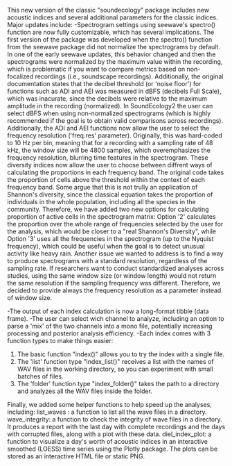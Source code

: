 This new version of the classic "soundecology" package includes new acoustic indices and several additional parameters for the classic indices. 
Major updates include:
-Spectrogram settings using seewave's spectro() function are now fully customizable, which has several implications. 
The first version of the package was developed when the spectro() function from the seewave package did not normalize the spectrograms by default.
In one of the early seewave updates, this behavior changed and then the spectrograms were normalized by the maximum value within the recording, which 
is problematic if you want to compare metrics based on non-focalized recordings (i.e., soundscape recordings). Additionally, the original documentation 
states that the decibel threshold (or 'noise floor') for functions such as ADI and AEI was measured in dBFS (decibels Full Scale), which was inacurate, since 
the decibels were relative to the maximum amplitude in the recording (normalized). In SoundEcology2 the user can select dBFS when using non-normalized spectrograms 
(which is highly recommended if the goal is to obtain valid comparisons across recordings). 
Additionally, the ADI and AEI functions now allow the user to select the frequency resolution ('freq.res' parameter). Originally, this was hard-coded to 10 Hz per bin, 
meaning that for a recording with a sampling rate of 48 kHz, the window size will be 4800 samples, which overemphasizes the frequency resolution, blurring time features in the spectrogram. 
These diversity indices now allow the user to choose between diffrent ways of calculating the proportions in each frequency band. The original code takes the proportion of cells above the threshold
within the context of each frequency band. Some argue that this is not trully an application of Shannon's diversity, since the classical equation takes the proportion
of individuals in the whole population, including all the species in the community. Therefore, we have added two new options for calculating proportion of active cells 
in the spectrogram matrix: Option '2' calculates the proportion over the whole range of frequencies selected by the user for the analysis, which would be closer to a 
"real Shannon's Diversity", while Option '3' uses all the frequencies in the spectrogram (up to the Nyquist frequency), which could be useful when the goal is to detect
unusual activity like heavy rain. Another issue we wanted to address is to find a way to produce spectrograms with a standard resolution, regardless of the sampling rate. 
If researchers want to conduct standardized analyses across studies, using the same window size (or window length) would not return the same resolution if the sampling 
frequency was different. Therefore, we decided to provide always the frequency resolution as a parameter instead of window size. 

-The output of each index calculation is now a  long-format tibble (data frame).
-The user can select wich channel to analyze, including an option to parse a 'mix' of the two channels into a mono file, potentially increasing processing and posterior analysis efficiency. 
-Each index comes with 3 function types to make things easier:
1) The basic function "index()" allows you to try the index with a single file. 
2) The 'list' function type "index_list()" receives a list with the names of WAV files in the working directory, so you can experiment with small batches of files. 
3) The 'folder' function type "index_folder()" takes the path to a directory and analyzes all the WAV files inside the folder. 

Finally, we added some helper functions to help speed up the analyses, including:
list_waves : a function to list all the wave files in a directory.
wave_integrity: a function to check the integrity of wave files in a directory. It produces a report with the last day with complete recordings and the days with corrupted files, along with a plot with these data.
diel_index_plot: a function to visualize a day's worth of acoustic indices in an interactive smoothed (LOESS) time series using the Plotly package. The plots can be stored as an interactive HTML file or static PNG.
